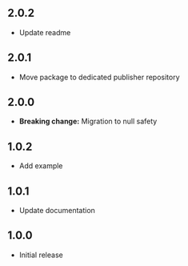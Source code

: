 ## 2.0.2

* Update readme

## 2.0.1

* Move package to dedicated publisher repository

## 2.0.0

* **Breaking change:** Migration to null safety 

## 1.0.2

* Add example

## 1.0.1

* Update documentation

## 1.0.0

* Initial release
